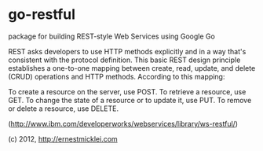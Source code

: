 go-restful
==========

package for building REST-style Web Services using Google Go


REST asks developers to use HTTP methods explicitly and in a way that's consistent with the protocol definition. This basic REST design principle establishes a one-to-one mapping between create, read, update, and delete (CRUD) operations and HTTP methods. According to this mapping:

To create a resource on the server, use POST.
To retrieve a resource, use GET.
To change the state of a resource or to update it, use PUT.
To remove or delete a resource, use DELETE.

(http://www.ibm.com/developerworks/webservices/library/ws-restful/)


(c) 2012, http://ernestmicklei.com